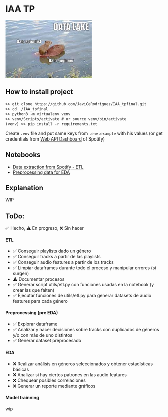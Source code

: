 # IAA TP

![data lake carpincho](assets/carpincho.jpg)

## How to install project

```shell
>> git clone https://github.com/JaviCeRodriguez/IAA_tpfinal.git
>> cd ./IAA_tpfinal
>> python3 -m virtualenv venv
>> venv/Scripts/activate # or source venv/bin/activate
(venv) >> pip install -r requirements.txt
```

Create `.env` file and put same keys from `.env.example` with his values (or get credentials from [Web API Dashboard](https://developer.spotify.com/dashboard) of Spotify)

## Notebooks

- [Data extraction from Spotify - ETL]('ETL_Spotify.ipynb')
- [Preprocessing data for EDA]('Preprocessing_EDA.ipynb')

## Explanation

WIP

## ToDo:

✅ Hecho, ⚠️ En progreso, ❌ Sin hacer

#### ETL

- ✅ Conseguir playlists dado un género
- ✅ Conseguir tracks a partir de las playlists
- ✅ Conseguir audio features a partir de los tracks
- ✅ Limpiar dataframes durante todo el proceso y manipular errores (si surgen)
- ⚠️ Documentar procesos
- ✅ Generar script utils/etl.py con funciones usadas en la notebook (y crear las que falten)
- ✅ Ejecutar funciones de utils/etl.py para generar datasets de audio features para cada género

#### Preprocessing (pre EDA)

- ✅ Explorar dataframe
- ✅ Analizar y hacer decisiones sobre tracks con duplicados de géneros y/o con más de uno distintos
- ✅ Generar dataset preprocesado

#### EDA

- ❌ Realizar análisis en géneros seleccionados y obtener estadísticas básicas
- ❌ Analizar si hay ciertos patrones en las audio features
- ❌ Chequear posibles correlaciones
- ❌ Generar un reporte mediante gráficos

#### Model trainning

wip
